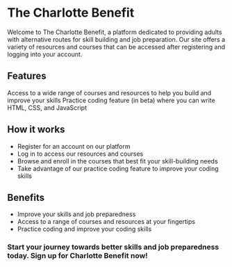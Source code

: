 # The Charlotte Benefit
Welcome to The Charlotte Benefit, a platform dedicated to providing adults with alternative routes for skill building and job preparation. Our site offers a variety of resources and courses that can be accessed after registering and logging into your account.

## Features
Access to a wide range of courses and resources to help you build and improve your skills
Practice coding feature (in beta) where you can write HTML, CSS, and JavaScript

## How it works
- Register for an account on our platform
- Log in to access our resources and courses
- Browse and enroll in the courses that best fit your skill-building needs
- Take advantage of our practice coding feature to improve your coding skills

## Benefits
- Improve your skills and job preparedness
- Access to a range of courses and resources at your fingertips
- Practice coding and improve your coding skills

### Start your journey towards better skills and job preparedness today. Sign up for Charlotte Benefit now!